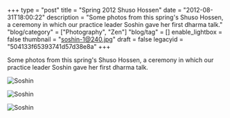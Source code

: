 +++
type = "post"
title = "Spring 2012 Shuso Hossen"
date = "2012-08-31T18:00:22"
description = "Some photos from this spring's Shuso Hossen, a ceremony in which our practice leader Soshin gave her first dharma talk."
"blog/category" = ["Photography", "Zen"]
"blog/tag" = []
enable_lightbox = false
thumbnail = "soshin-1@240.jpg"
draft = false
legacyid = "504133f65393741d57d38e8a"
+++

<p>Some photos from this spring's Shuso Hossen, a ceremony in which our practice leader Soshin gave her first dharma talk.</p>
<p><img style="display:block; margin-left:auto; margin-right:auto;" src="soshin-1.jpg" alt="Soshin" title="soshin-1.jpg" border="0"   /></p>
<p><img style="display:block; margin-left:auto; margin-right:auto;" src="soshin-2.jpg" alt="Soshin" title="soshin-2.jpg" border="0"   /></p>
<p><img style="display:block; margin-left:auto; margin-right:auto;" src="soshin-3.jpg" alt="Soshin" title="soshin-3.jpg" border="0"   /></p>
    